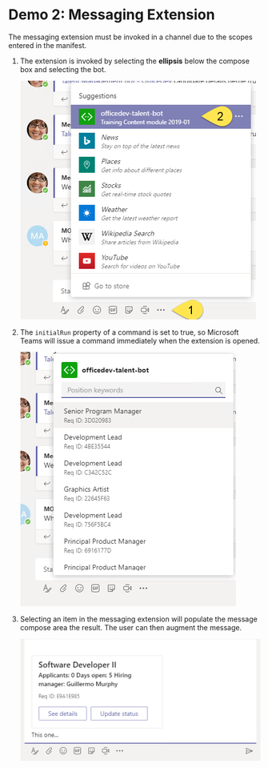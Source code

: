 # Demo 2: Messaging Extension

The messaging extension must be invoked in a channel due to the scopes entered in the manifest.

1. The extension is invoked by selecting the **ellipsis** below the compose box and selecting the bot.

    ![Screenshot of Microsoft Teams messaging extension.](../Images/Exercise2-03.png)

1. The `initialRun` property of a command  is set to true, so Microsoft Teams will issue a command immediately when the extension is opened.

    ![Screenshot of messaging extension with prepopulated results.](../Images/Exercise2-04.png)

1. Selecting an item in the messaging extension will populate the message compose area the result. The user can then augment the message.

    ![Screenshot of Microsoft Teams message compose area with extension result shown.](../Images/Exercise2-05.png)